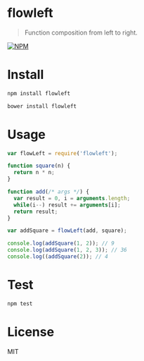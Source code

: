 # flowleft

> Function composition from left to right.

[![NPM](https://nodei.co/npm/flowleft.png)](https://nodei.co/npm/flowleft)

# Install

```bash
npm install flowleft
```

```bash
bower install flowleft
```

# Usage

```javascript
var flowLeft = require('flowleft');

function square(n) {
  return n * n;
}

function add(/* args */) {
  var result = 0, i = arguments.length;
  while(i--) result += arguments[i];
  return result;
}

var addSquare = flowLeft(add, square);

console.log(addSquare(1, 2)); // 9
console.log(addSquare(1, 2, 3)); // 36
console.log((addSquare(2)); // 4
```

# Test

```bash
npm test
```

# License

MIT
